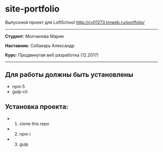 # site-portfolio

Выпускной проект для LoftSchool
http://cy01273.tmweb.ru/portfolio/

-------

**Студент**: Молчанова Мария

**Наставник**: Собакарь Александр

**Курс**: Продвинутая веб разработка (12.2017)

-------

## Для работы должны быть установлены 
* npm 5
* gulp-cli

## Установка проекта:
* 1. clone this repo
* 2. npm i
* 3. gulp
